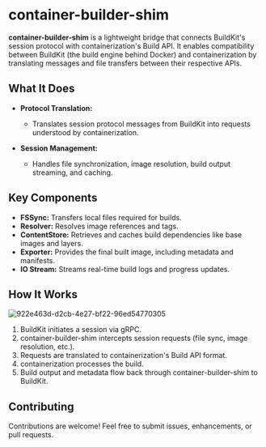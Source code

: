 # container-builder-shim

**container-builder-shim** is a lightweight bridge that connects BuildKit's session protocol with containerization's Build API. It enables compatibility between BuildKit (the build engine behind Docker) and containerization by translating messages and file transfers between their respective APIs.

## What It Does

- **Protocol Translation:**
  - Translates session protocol messages from BuildKit into requests understood by containerization.

- **Session Management:**
  - Handles file synchronization, image resolution, build output streaming, and caching.

## Key Components

- **FSSync:** Transfers local files required for builds.
- **Resolver:** Resolves image references and tags.
- **ContentStore:** Retrieves and caches build dependencies like base images and layers.
- **Exporter:** Provides the final built image, including metadata and manifests.
- **IO Stream:** Streams real-time build logs and progress updates.

## How It Works
![922e463d-d2cb-4e27-bf22-96ed54770305](https://github.com/user-attachments/assets/461930a4-cfab-4b91-ae3b-dee225cdc461)

1. BuildKit initiates a session via gRPC.
2. container-builder-shim intercepts session requests (file sync, image resolution, etc.).
3. Requests are translated to containerization's Build API format.
4. containerization processes the build.
5. Build output and metadata flow back through container-builder-shim to BuildKit.

## Contributing

Contributions are welcome! Feel free to submit issues, enhancements, or pull requests.
